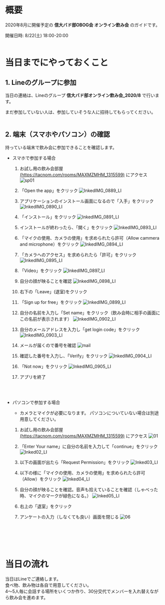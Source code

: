 # 概要
2020年8月に開催予定の **信大バド部OBOG会 オンライン飲み会** のガイドです。

開催日時: 8/22(土) 18:00-20:00
<br>
<br>

# 当日までにやっておくこと

## 1. Lineのグループに参加

当日の連絡は、Lineのグループ **信大バド部オンライン飲み会_2020/8** で行います。

まだ参加していない人は、参加していそうな人に招待してもらってください。
<br>
<br>


## 2. 端末（スマホやパソコン）の確認

持っている端末で飲み会に参加できることを確認します。

- スマホで参加する場合
  1. お試し用の飲み会部屋[(https://tacnom.com/rooms/MAXMZMHM_1315599)](https://tacnom.com/rooms/MAXMZMHM_1315599) にアクセス
  ![sp01](https://user-images.githubusercontent.com/12508784/86570973-b712d900-bfab-11ea-9c0d-fe87292b319e.PNG)

  1. 「Open the app」をクリック
  ![InkedIMG_0889_LI](https://user-images.githubusercontent.com/12508784/86565965-c7bf5100-bfa3-11ea-8e12-015c9ca76978.jpg)
  
  1. アプリケーションのインストール画面になるので「入手」をクリック
  ![InkedIMG_0890_LI](https://user-images.githubusercontent.com/12508784/86565969-ca21ab00-bfa3-11ea-8d15-05d7fb2add09.jpg)

  1. 「インストール」をクリック
  ![InkedIMG_0891_LI](https://user-images.githubusercontent.com/12508784/86565978-cd1c9b80-bfa3-11ea-9cad-7b6a18455664.jpg)
  
  1. インストールが終わったら、「開く」をクリック 
  ![InkedIMG_0893_LI](https://user-images.githubusercontent.com/12508784/86565984-d0b02280-bfa3-11ea-9982-a245ca68088d.jpg)

  1. 「マイクの使用、カメラの使用」を求められたら許可（Allow cammera and microphone）をクリック 
  ![InkedIMG_0894_LI](https://user-images.githubusercontent.com/12508784/86565986-d443a980-bfa3-11ea-984b-1dd7e56d2d07.jpg)

  1. 「カメラへのアクセス」を求められたら「許可」をクリック 
  ![InkedIMG_0895_LI](https://user-images.githubusercontent.com/12508784/86565992-d6a60380-bfa3-11ea-94bd-e343d85c64c7.jpg)

  1. 「Video」をクリック 
  ![InkedIMG_0897_LI](https://user-images.githubusercontent.com/12508784/86566005-dc034e00-bfa3-11ea-9a08-87e720ac031f.jpg)

  1. 自分の顔が映ることを確認
  ![InkedIMG_0898_LI](https://user-images.githubusercontent.com/12508784/86566009-ddcd1180-bfa3-11ea-9c75-4e7a1e502763.jpg)

  1. 右下の「Leave」(退室)をクリック

  1. 「Sign up for free」をクリック
  ![InkedIMG_0899_LI](https://user-images.githubusercontent.com/12508784/86568161-6b5e3080-bfa7-11ea-9963-875bf35d5f5c.jpg)

  1. 自分の名前を入力し「Set name」をクリック（飲み会時に相手の画面にこの名前が表示されます）
  ![InkedIMG_0902_LI](https://user-images.githubusercontent.com/12508784/86568171-6dc08a80-bfa7-11ea-8e30-ddd006b4f746.jpg)

  1. 自分のメールアドレスを入力し「get login code」をクリック
  ![InkedIMG_0903_LI](https://user-images.githubusercontent.com/12508784/86568176-6f8a4e00-bfa7-11ea-9a36-7f76e168b521.jpg)

  1. メールが届くので番号を確認
  ![mail](https://user-images.githubusercontent.com/12508784/86569956-28518c80-bfaa-11ea-9f97-28f5e6e1416f.png)

  1. 確認した番号を入力し、「Verify」をクリック
  ![InkedIMG_0904_LI](https://user-images.githubusercontent.com/12508784/86568182-72853e80-bfa7-11ea-9cb1-5e02caa2f552.jpg)

  1. 「Not now」をクリック
  ![InkedIMG_0905_LI](https://user-images.githubusercontent.com/12508784/86568188-74e79880-bfa7-11ea-82a8-5dd1470bd643.jpg)

  1. アプリを終了

<br>
<br>


- パソコンで参加する場合
  - カメラとマイクが必要になります。
  パソコンについていない場合は別途用意してください。

  1. お試し用の飲み会部屋[(https://tacnom.com/rooms/MAXMZMHM_1315599)](https://tacnom.com/rooms/MAXMZMHM_1315599) にアクセス
![01](https://user-images.githubusercontent.com/12508784/86560906-50d18a80-bf9a-11ea-9243-e265366ee781.png)

  1. 「Enter Your name」に自分の名前を入力して「continue」をクリック
  ![Inked02_LI](https://user-images.githubusercontent.com/12508784/86563095-bcb5f200-bf9e-11ea-8b69-3db2fad10640.jpg)

  1. 以下の画面が出たら「Request Permission」をクリック
  ![Inked03_LI](https://user-images.githubusercontent.com/12508784/86563136-cf302b80-bf9e-11ea-8cec-af5f44011a00.jpg)


  1. 以下の様に「マイクの使用、カメラの使用」を求められたら許可（Allow）をクリック
  ![Inked04_LI](https://user-images.githubusercontent.com/12508784/86563174-dfe0a180-bf9e-11ea-85c6-7a4b0a27cd2c.jpg)

  1. 自分の顔が映ることを確認。音声も拾えていることを確認（しゃべった時、マイクのマークが緑色になる。）
  ![Inked05_LI](https://user-images.githubusercontent.com/12508784/86563203-ebcc6380-bf9e-11ea-954d-3cc54a6b7216.jpg)

  1. 右上の「退室」をクリック

  1. アンケートの入力（しなくても良い）画面を閉じる
  ![06](https://user-images.githubusercontent.com/12508784/86561284-42d03980-bf9b-11ea-91a4-c327efef3b28.png)

<br>
<br>

<br>
<br>


# 当日の流れ

当日はLineでご連絡します。<br>
食べ物、飲み物は各自で用意してください。<br>
4～5人毎に会話する場所をいくつか作り、30分交代でメンバーを入れ替えながら飲み会を進めます。<br>

